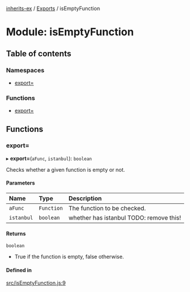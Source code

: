 [inherits-ex](../README.md) / [Exports](../modules.md) / isEmptyFunction

# Module: isEmptyFunction

## Table of contents

### Namespaces

- [export&#x3D;](isEmptyFunction.export_.md)

### Functions

- [export&#x3D;](isEmptyFunction.md#export&#x3D;)

## Functions

### export&#x3D;

▸ **export=**(`aFunc`, `istanbul`): `boolean`

Checks whether a given function is empty or not.

#### Parameters

| Name | Type | Description |
| :------ | :------ | :------ |
| `aFunc` | `Function` | The function to be checked. |
| `istanbul` | `boolean` | whether has istanbul TODO: remove this! |

#### Returns

`boolean`

- True if the function is empty, false otherwise.

#### Defined in

[src/isEmptyFunction.js:9](https://github.com/snowyu/inherits-ex.js/blob/3460e26/src/isEmptyFunction.js#L9)
